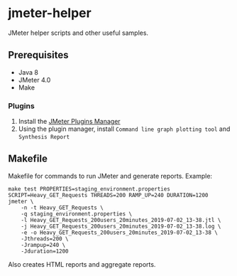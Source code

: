 # jmeter-helper
JMeter helper scripts and other useful samples.

## Prerequisites
- Java 8
- JMeter 4.0
- Make

### Plugins
1. Install the [JMeter Plugins Manager](https://jmeter-plugins.org/wiki/PluginsManager/)
2. Using the plugin manager, install `Command line graph plotting tool` and `Synthesis Report`

## Makefile
Makefile for commands to run JMeter and generate reports.
Example: 
```
make test PROPERTIES=staging_environment.properties SCRIPT=Heavy_GET_Requests THREADS=200 RAMP_UP=240 DURATION=1200
jmeter \
	-n -t Heavy_GET_Requests \
	-q staging_environment.properties \
	-l Heavy_GET_Requests_200users_20minutes_2019-07-02_13-38.jtl \
	-j Heavy_GET_Requests_200users_20minutes_2019-07-02_13-38.log \
	-e -o Heavy_GET_Requests_200users_20minutes_2019-07-02_13-38 \
	-Jthreads=200 \
	-Jrampup=240 \
	-Jduration=1200
```
Also creates HTML reports and aggregate reports.

